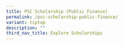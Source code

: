 ```yaml
---
title: PSC Scholarship (Public Finance)
permalink: /psc-scholarship-public-finance/
variant: tiptap
description: ""
third_nav_title: Explore Scholarships
---
```

